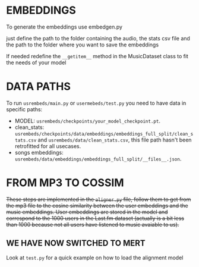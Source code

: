 # EMBEDDINGS

To generate the embeddings use embedgen.py

just define the path to the folder containing the audio, the stats csv file and the path to the folder where you want to save the embeddings

If needed redefine the `__getitem__` method in the MusicDataset class to fit the needs of your model

# DATA PATHS
To run `usrembeds/main.py` or `usermebeds/test.py` you need to have data in specific paths:
- MODEL: `usrembeds/checkpoints/your_model_checkpoint.pt`.
- clean_stats: `usrembeds/checkpoints/data/embeddings/embeddings_full_split/clean_stats.csv` and `usrembeds/data/clean_stats.csv`, this file path hasn't been retrofitted for all usecases.
- songs embeddings: `usrembeds/data/embeddings/embeddings_full_split/__files__.json`.

# FROM MP3 TO COSSIM

~~These steps are implemented in the `aligner.py` file, follow them to get from the mp3 file to the cosine similarity between the user embeddings and the music embeddings. User embeddings are stored in the model and correspond to the 1000 users in the Last.fm dataset (actually is a bit less than 1000 because not all users have listened to music avaiable to us).~~

## WE HAVE NOW SWITCHED TO MERT

Look at `test.py` for a quick example on how to load the alignment model

<!---
Load model and config from checkpoint

```python
LOAD = "usrembeds/checkpoints/run_20241107_201542_best.pt"
model_state, config, _ = Aligner.load_model(LOAD)
```

Load the Aligner model with the settings stored in the config

```python
EMB_SIZE = config["emb_size"]
MUSIC_EMB_SIZE = config["prj_size"]
TEMP = config["temp"]
LT = config["learnable_temp"]
PRJ = config["prj"]
NUSERS = config["nusers"]

# load aligner model
align_model = Aligner(
    n_users=NUSERS,
    emb_size=EMB_SIZE,
    prj_size=MUSIC_EMB_SIZE,
    prj_type=PRJ,
    lt=LT,
    temp=TEMP,
).to(DEVICE)

align_model.load_state_dict(model_state)
align_model.eval()
```

Load the music encoder, in this case we are using OpenL3, we might swtich to MERT later on

```python
# audio extraction setting
HOP_SIZE = 0.1  # hop size defined in the paper
TARGET_SR = torchopenl3.core.TARGET_SR
AUDIO_LEN = 3

# load embedder model
embed_model = torchopenl3.core.load_audio_embedding_model(
    input_repr="mel256",
    content_type="music",
    embedding_size=MUSIC_EMB_SIZE,
)
```

Load the mp3 file from disk

```python
track_path = "/your/music/folder/trap.mp3"
audio = load_wav(track_path, TARGET_SR, AUDIO_LEN)
```

Extract the embeddings from the audio and average over all frames

```python

# extract audio embeddings from wav
emb, ts = torchopenl3.get_audio_embedding(
    audio,
    TARGET_SR,
    model=embed_model,
    hop_size=HOP_SIZE,
    embedding_size=MUSIC_EMB_SIZE,
)

mean_emb = emb.mean(axis=1)
```

Reshape the user indexes tensor and the music embeddings tensor to the right shapes

```python
# [1]
# [1, 1, EMB]
usr_idx = torch.tensor([34], dtype=torch.int32).to(DEVICE)
batched_emb = mean_emb.unsqueeze(0)
```

Run the model with the user indexes and the music embeddings, you will
get the user embeddings and the projected music embeddings

```python
# [B, EMB]
# [B, N, EMB]
urs_x, embs, _ = align_model(usr_idx, batched_emb)
```

`N` is the number of songs for every batch, in this case we are only running one batch with one song
--->
